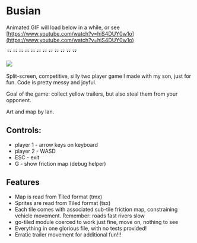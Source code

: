 # Busian

Animated GIF will load below in a while, or see [https://www.youtube.com/watch?v=hiS4DUY0w1o](https://www.youtube.com/watch?v=hiS4DUY0w1o) 

![](assets/trailer1.png)![](assets/trailer1.png)![](assets/trailer1.png)![](assets/trailer1.png)![](assets/trailer1.png)![](assets/trailer1.png)![](assets/trailer1.png)![](assets/trailer1.png)![](assets/trailer1.png)![](assets/trailer1.png)![](assets/trailer1.png)![](assets/truck1.png)


![](busian.gif)

Split-screen, competitive, silly two player game I made with my son, just for fun. Code is pretty messy and joyful.

Goal of the game: collect yellow trailers, but also steal them from your opponent.

Art and map by Ian.

## Controls:

* player 1 - arrow keys on keyboard
* player 2 - WASD
* ESC - exit
* G - show friction map (debug helper)

## Features

* Map is read from Tiled format (tmx)
* Sprites are read from Tiled format (tsx)
* Each tile comes with associated sub-tile friction map, constraining vehicle movement. Remember: roads fast rivers slow
* go-tiled module coerced to work just fine, move on, nothing to see
* Everything in one glorious file, with no tests provided!
* Erratic trailer movement for additional fun!!!
